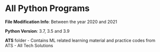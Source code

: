 # All Python Programs

**File Modification Info**: Between the year 2020 and 2021

**Python Version**: 3.7, 3.5 and 3.9

**ATS** folder - Contains ML related learning material and practice codes from ATS - All Tech Solutions
